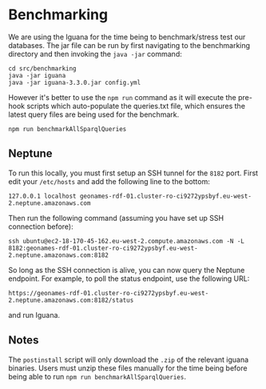 # Benchmarking

We are using the Iguana for the time being to benchmark/stress test our
databases. The jar file can be run by first navigating to the benchmarking
directory and then invoking the `java -jar` command:

```
cd src/benchmarking
java -jar iguana
java -jar iguana-3.3.0.jar config.yml
```

However it's better to use the `npm run` command as it will execute the
pre-hook scripts which auto-populate the queries.txt file, which ensures the
latest query files are being used for the benchmark.

`npm run benchmarkAllSparqlQueries`

## Neptune

To run this locally, you must first setup an SSH tunnel for the `8182` port.
First edit your `/etc/hosts` and add the following line to the bottom:

`127.0.0.1 localhost geonames-rdf-01.cluster-ro-ci9272ypsbyf.eu-west-2.neptune.amazonaws.com`

Then run the following command (assuming you have set up SSH connection before):

`ssh ubuntu@ec2-18-170-45-162.eu-west-2.compute.amazonaws.com -N -L 8182:geonames-rdf-01.cluster-ro-ci9272ypsbyf.eu-west-2.neptune.amazonaws.com:8182`

So long as the SSH connection is alive, you can now query the Neptune endpoint.
For example, to poll the status endpoint, use the following URL:

`https://geonames-rdf-01.cluster-ro-ci9272ypsbyf.eu-west-2.neptune.amazonaws.com:8182/status`

and run Iguana.

## Notes

The `postinstall` script will only download the `.zip` of the relevant iguana
binaries. Users must unzip these files manually for the time being before
being able to run `npm run benchmarkAllSparqlQueries`.
